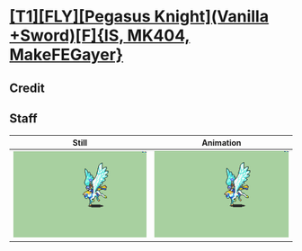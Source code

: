 # [\[T1\]\[FLY\]\[Pegasus Knight\]\(Vanilla +Sword\)\[F\]{IS, MK404, MakeFEGayer}](../)

## Credit


	
## Staff

| Still | Animation |
| :---: | :-------: |
| ![Staff still](./Staff_000.png) | ![Staff animation](./Staff.gif) |

